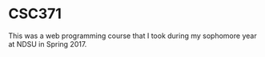 # CSC371
This was a web programming course that I took during my sophomore year at NDSU in Spring 2017.

